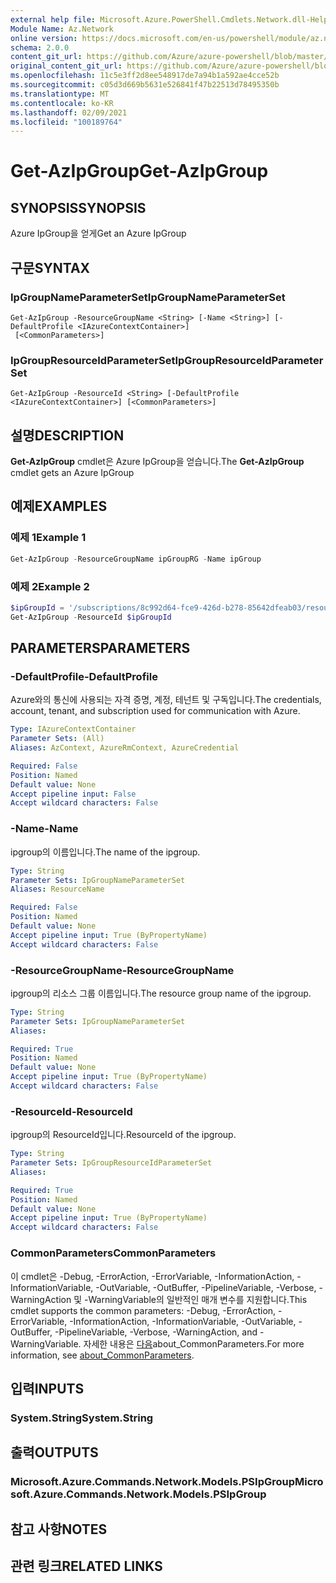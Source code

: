 ```yaml
---
external help file: Microsoft.Azure.PowerShell.Cmdlets.Network.dll-Help.xml
Module Name: Az.Network
online version: https://docs.microsoft.com/en-us/powershell/module/az.network/get-azipgroup
schema: 2.0.0
content_git_url: https://github.com/Azure/azure-powershell/blob/master/src/Network/Network/help/Get-AzIpGroup.md
original_content_git_url: https://github.com/Azure/azure-powershell/blob/master/src/Network/Network/help/Get-AzIpGroup.md
ms.openlocfilehash: 11c5e3ff2d8ee548917de7a94b1a592ae4cce52b
ms.sourcegitcommit: c05d3d669b5631e526841f47b22513d78495350b
ms.translationtype: MT
ms.contentlocale: ko-KR
ms.lasthandoff: 02/09/2021
ms.locfileid: "100189764"
---
```

# <span data-ttu-id="31ab2-101">Get-AzIpGroup</span><span class="sxs-lookup"><span data-stu-id="31ab2-101">Get-AzIpGroup</span></span>

## <span data-ttu-id="31ab2-102">SYNOPSIS</span><span class="sxs-lookup"><span data-stu-id="31ab2-102">SYNOPSIS</span></span>
<span data-ttu-id="31ab2-103">Azure IpGroup을 얻게</span><span class="sxs-lookup"><span data-stu-id="31ab2-103">Get an Azure IpGroup</span></span>

## <span data-ttu-id="31ab2-104">구문</span><span class="sxs-lookup"><span data-stu-id="31ab2-104">SYNTAX</span></span>

### <span data-ttu-id="31ab2-105">IpGroupNameParameterSet</span><span class="sxs-lookup"><span data-stu-id="31ab2-105">IpGroupNameParameterSet</span></span>
```
Get-AzIpGroup -ResourceGroupName <String> [-Name <String>] [-DefaultProfile <IAzureContextContainer>]
 [<CommonParameters>]
```

### <span data-ttu-id="31ab2-106">IpGroupResourceIdParameterSet</span><span class="sxs-lookup"><span data-stu-id="31ab2-106">IpGroupResourceIdParameterSet</span></span>
```
Get-AzIpGroup -ResourceId <String> [-DefaultProfile <IAzureContextContainer>] [<CommonParameters>]
```

## <span data-ttu-id="31ab2-107">설명</span><span class="sxs-lookup"><span data-stu-id="31ab2-107">DESCRIPTION</span></span>
<span data-ttu-id="31ab2-108">**Get-AzIpGroup** cmdlet은 Azure IpGroup을 얻습니다.</span><span class="sxs-lookup"><span data-stu-id="31ab2-108">The **Get-AzIpGroup** cmdlet gets an Azure IpGroup</span></span>

## <span data-ttu-id="31ab2-109">예제</span><span class="sxs-lookup"><span data-stu-id="31ab2-109">EXAMPLES</span></span>

### <span data-ttu-id="31ab2-110">예제 1</span><span class="sxs-lookup"><span data-stu-id="31ab2-110">Example 1</span></span>
```powershell
Get-AzIpGroup -ResourceGroupName ipGroupRG -Name ipGroup
```

### <span data-ttu-id="31ab2-111">예제 2</span><span class="sxs-lookup"><span data-stu-id="31ab2-111">Example 2</span></span>
```powershell
$ipGroupId = '/subscriptions/8c992d64-fce9-426d-b278-85642dfeab03/resourceGroups/ipGroupRG/providers/Microsoft.Network/ipGroups/ipGroup'
Get-AzIpGroup -ResourceId $ipGroupId
```

## <span data-ttu-id="31ab2-112">PARAMETERS</span><span class="sxs-lookup"><span data-stu-id="31ab2-112">PARAMETERS</span></span>

### <span data-ttu-id="31ab2-113">-DefaultProfile</span><span class="sxs-lookup"><span data-stu-id="31ab2-113">-DefaultProfile</span></span>
<span data-ttu-id="31ab2-114">Azure와의 통신에 사용되는 자격 증명, 계정, 테넌트 및 구독입니다.</span><span class="sxs-lookup"><span data-stu-id="31ab2-114">The credentials, account, tenant, and subscription used for communication with Azure.</span></span>

```yaml
Type: IAzureContextContainer
Parameter Sets: (All)
Aliases: AzContext, AzureRmContext, AzureCredential

Required: False
Position: Named
Default value: None
Accept pipeline input: False
Accept wildcard characters: False
```

### <span data-ttu-id="31ab2-115">-Name</span><span class="sxs-lookup"><span data-stu-id="31ab2-115">-Name</span></span>
<span data-ttu-id="31ab2-116">ipgroup의 이름입니다.</span><span class="sxs-lookup"><span data-stu-id="31ab2-116">The name of the ipgroup.</span></span>

```yaml
Type: String
Parameter Sets: IpGroupNameParameterSet
Aliases: ResourceName

Required: False
Position: Named
Default value: None
Accept pipeline input: True (ByPropertyName)
Accept wildcard characters: False
```

### <span data-ttu-id="31ab2-117">-ResourceGroupName</span><span class="sxs-lookup"><span data-stu-id="31ab2-117">-ResourceGroupName</span></span>
<span data-ttu-id="31ab2-118">ipgroup의 리소스 그룹 이름입니다.</span><span class="sxs-lookup"><span data-stu-id="31ab2-118">The resource group name of the ipgroup.</span></span>

```yaml
Type: String
Parameter Sets: IpGroupNameParameterSet
Aliases:

Required: True
Position: Named
Default value: None
Accept pipeline input: True (ByPropertyName)
Accept wildcard characters: False
```

### <span data-ttu-id="31ab2-119">-ResourceId</span><span class="sxs-lookup"><span data-stu-id="31ab2-119">-ResourceId</span></span>
<span data-ttu-id="31ab2-120">ipgroup의 ResourceId입니다.</span><span class="sxs-lookup"><span data-stu-id="31ab2-120">ResourceId of the ipgroup.</span></span>

```yaml
Type: String
Parameter Sets: IpGroupResourceIdParameterSet
Aliases:

Required: True
Position: Named
Default value: None
Accept pipeline input: True (ByPropertyName)
Accept wildcard characters: False
```

### <span data-ttu-id="31ab2-121">CommonParameters</span><span class="sxs-lookup"><span data-stu-id="31ab2-121">CommonParameters</span></span>
<span data-ttu-id="31ab2-122">이 cmdlet은 -Debug, -ErrorAction, -ErrorVariable, -InformationAction, -InformationVariable, -OutVariable, -OutBuffer, -PipelineVariable, -Verbose, -WarningAction 및 -WarningVariable의 일반적인 매개 변수를 지원합니다.</span><span class="sxs-lookup"><span data-stu-id="31ab2-122">This cmdlet supports the common parameters: -Debug, -ErrorAction, -ErrorVariable, -InformationAction, -InformationVariable, -OutVariable, -OutBuffer, -PipelineVariable, -Verbose, -WarningAction, and -WarningVariable.</span></span> <span data-ttu-id="31ab2-123">자세한 내용은 [다음](http://go.microsoft.com/fwlink/?LinkID=113216)about_CommonParameters.</span><span class="sxs-lookup"><span data-stu-id="31ab2-123">For more information, see [about_CommonParameters](http://go.microsoft.com/fwlink/?LinkID=113216).</span></span>

## <span data-ttu-id="31ab2-124">입력</span><span class="sxs-lookup"><span data-stu-id="31ab2-124">INPUTS</span></span>

### <span data-ttu-id="31ab2-125">System.String</span><span class="sxs-lookup"><span data-stu-id="31ab2-125">System.String</span></span>

## <span data-ttu-id="31ab2-126">출력</span><span class="sxs-lookup"><span data-stu-id="31ab2-126">OUTPUTS</span></span>

### <span data-ttu-id="31ab2-127">Microsoft.Azure.Commands.Network.Models.PSIpGroup</span><span class="sxs-lookup"><span data-stu-id="31ab2-127">Microsoft.Azure.Commands.Network.Models.PSIpGroup</span></span>

## <span data-ttu-id="31ab2-128">참고 사항</span><span class="sxs-lookup"><span data-stu-id="31ab2-128">NOTES</span></span>

## <span data-ttu-id="31ab2-129">관련 링크</span><span class="sxs-lookup"><span data-stu-id="31ab2-129">RELATED LINKS</span></span>
